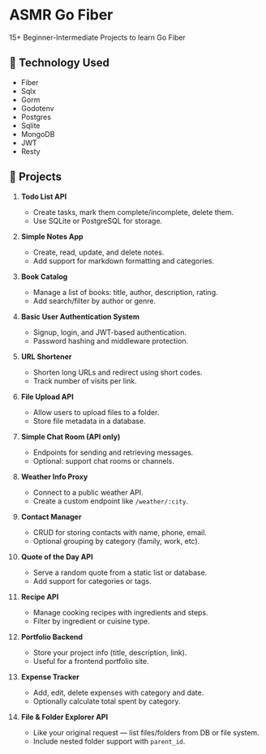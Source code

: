 # ASMR Go Fiber

15+ Beginner-Intermediate Projects to learn Go Fiber


## 🔧 Technology Used

* Fiber
* Sqlx
* Gorm
* Godotenv
* Postgres
* Sqlite
* MongoDB
* JWT
* Resty


## 🚀 Projects

1. **Todo List API**

   * Create tasks, mark them complete/incomplete, delete them.
   * Use SQLite or PostgreSQL for storage.

2. **Simple Notes App**

   * Create, read, update, and delete notes.
   * Add support for markdown formatting and categories.

3. **Book Catalog**

   * Manage a list of books: title, author, description, rating.
   * Add search/filter by author or genre.

4. **Basic User Authentication System**

   * Signup, login, and JWT-based authentication.
   * Password hashing and middleware protection.

5. **URL Shortener**

   * Shorten long URLs and redirect using short codes.
   * Track number of visits per link.

6. **File Upload API**

   * Allow users to upload files to a folder.
   * Store file metadata in a database.

7. **Simple Chat Room (API only)**

   * Endpoints for sending and retrieving messages.
   * Optional: support chat rooms or channels.

8. **Weather Info Proxy**

   * Connect to a public weather API.
   * Create a custom endpoint like `/weather/:city`.

9. **Contact Manager**

   * CRUD for storing contacts with name, phone, email.
   * Optional grouping by category (family, work, etc).

10. **Quote of the Day API**

    * Serve a random quote from a static list or database.
    * Add support for categories or tags.

11. **Recipe API**


    * Manage cooking recipes with ingredients and steps.
    * Filter by ingredient or cuisine type.

12. **Portfolio Backend**

    * Store your project info (title, description, link).
    * Useful for a frontend portfolio site.

13. **Expense Tracker**

    * Add, edit, delete expenses with category and date.
    * Optionally calculate total spent by category.

14. **File & Folder Explorer API**

    * Like your original request — list files/folders from DB or file system.
    * Include nested folder support with `parent_id`.
